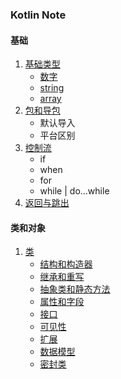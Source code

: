 ### Kotlin Note
#### 基础
1. [基础类型](src/basicType)
    * [数字](src/basicType/Numbers.kt)
    * [string](src/basicType/Strings.kt)
    * [array](src/basicType/Numbers.kt)
2. [包和导包](src/basicType/packages.md)
    * 默认导入
    * 平台区别
3. [控制流](src/basicType/ControlFlow.kt)
    * if
    * when
    * for
    * while | do...while
4. [返回与跳出](src/basicType/ReturnAndJumps.kt)
#### 类和对象
1. [类](src/classes)
    * [结构和构造器](src/classes/Constructors.kt)
    * [继承和重写](src/classes/Overrides.kt)
    * [抽象类和静态方法]()
    * [属性和字段](src/classes/PropertiesAndFields.kt)
    * [接口](src/classes/Interfaces.kt)
    * [可见性](src/classes/VisibilityModifiers.kt)
    * [扩展](src/classes/Extensions.kt)
    * [数据模型](src/classes/DataClasses.kt)
    * [密封类](src/classes/SealedClasses.kt)
